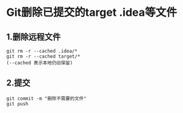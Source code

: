 # Git删除已提交的target .idea等文件

## 1.删除远程文件

```
git rm -r --cached .idea/*
git rm -r --cached target/*
(--cached 表示本地仍旧保留)
```



## 2.提交

```
git commit -m "删除不需要的文件"
git push
```

